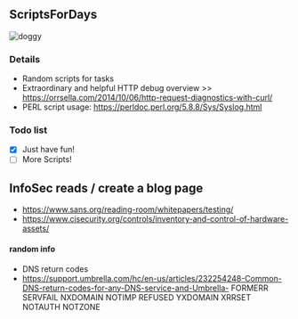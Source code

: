 ## ScriptsForDays 
<img src="https://image.ibb.co/bEF0B7/doggy.gif" alt="doggy" border="0">

### Details
- Random scripts for tasks
- Extraordinary and helpful HTTP debug overview >> https://orrsella.com/2014/10/06/http-request-diagnostics-with-curl/
- PERL script usage: https://perldoc.perl.org/5.8.8/Sys/Syslog.html

### Todo list
- [x] Just have fun!
- [ ] More Scripts!

## InfoSec reads / create a blog page
- https://www.sans.org/reading-room/whitepapers/testing/
- https://www.cisecurity.org/controls/inventory-and-control-of-hardware-assets/

#### random info
- DNS return codes
- https://support.umbrella.com/hc/en-us/articles/232254248-Common-DNS-return-codes-for-any-DNS-service-and-Umbrella-
FORMERR
SERVFAIL
NXDOMAIN
NOTIMP
REFUSED
YXDOMAIN
XRRSET
NOTAUTH
NOTZONE
